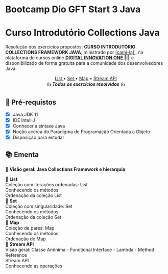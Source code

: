 <h1>
Bootcamp Dio GFT Start 3 Java
</h1>

<h1>
Curso Introdutório Collections Java
</h1>

<p>Resolução dos exercícios propostos: <strong>CURSO INTRODUTÓRIO COLLECTIONS FRAMEWORK JAVA</strong>, ministrado por <a href="https://github.com/cami-la/curso-dio-intro-collections">[cami-la] </a>, na plataforma de cursos online <strong> <a href="https://web.digitalinnovation.one/home"> DIGITAL INNOVATION ONE  </a></strong> 🧡💛 e disponibilizado de forma gratuita para a comunidade dos desenvolvedores Java.

<p align="center">
<a href="https://github.com/cami-la/curso-dio-intro-collections/tree/master/src/br/com/dio/collection/list"> List </a>• <a href="https://github.com/cami-la/curso-dio-intro-collections/tree/master/src/br/com/dio/collection/set">Set </a>• <a href="https://github.com/cami-la/curso-dio-intro-collections/tree/master/src/br/com/dio/collection/map">Map</a> • <a href="https://github.com/cami-la/curso-dio-intro-collections/tree/master/src/br/com/dio/collection/streamAPI">Stream API</a> 
<br>👍 <em><strong>Todos os exercícios resolvidos</strong> </em>👍
</p>

<h2>
🛑 Pré-requistos
</h2>

- [x] Java JDK 11
- [x] IDE IntelliJ
- [x] Conhecer a sintaxe Java
- [x] Noção acerca do Paradigma de Programação Orientada a Objeto
- [x] Disposição para estudar

<h2> 📚 Ementa</h2>

🔸 <strong> Visão geral: Java Collections Framework e hierarquia </strong>

🔸 <strong> List </strong><br>
Coleção com iterações ordenadas: List<br>
Conhecendo os métodos<br>
Ordenação da coleção List<br>
🔸 <strong> Set </strong><br>
Coleção com singularidade: Set<br>
Conhecendo os métodos<br>
Ordenação da coleção Set<br>
🔸 <strong> Map </strong><br>
Coleção de pares: Map<br>
Conhecendo os métodos<br>
Ordenação de Map<br>
🔸 <strong> Stream API </strong><br>
Visão geral: Classe Anônima - Functional Interface - Lambda - Method Reference<br>
Stream API<br>
Conhecendo as operações<br>
